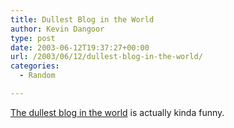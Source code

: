 ```yaml
---
title: Dullest Blog in the World
author: Kevin Dangoor
type: post
date: 2003-06-12T19:37:27+00:00
url: /2003/06/12/dullest-blog-in-the-world/
categories:
  - Random

---
```

[The dullest blog in the world][1] is actually kinda funny.

 [1]: http://www.wibsite.com/wiblog/dull/ "The dullest blog in the world"